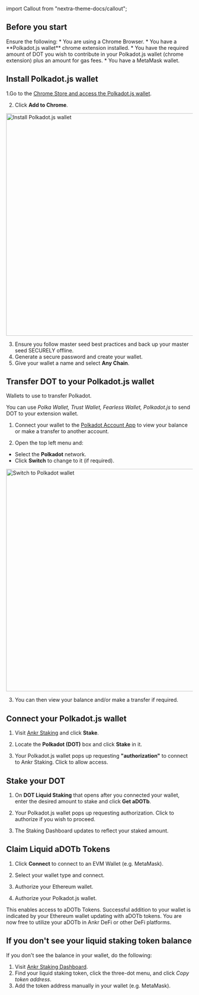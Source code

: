 import Callout from "nextra-theme-docs/callout";

## Before you start

<Callout> 
Ensure the following:
* You are using a Chrome Browser.
* You have a **Polkadot.js wallet** chrome extension installed.
* You have the required amount of DOT you wish to contribute in your Polkadot.js wallet (chrome extension) plus an amount for gas fees.
* You have a MetaMask wallet.
</Callout>

## Install Polkadot.js wallet

1.Go to the [Chrome Store and access the Polkadot.js wallet](https://chrome.google.com/webstore/detail/polkadot%7Bjs%7D-extension/mopnmbcafieddcagagdcbnhejhlodfdd).

2. Click **Add to Chrome**.

<img src="/docs/install-polka.png" alt="Install Polkadot.js wallet" class="responsive-pic" width="600" />

3. Ensure you follow master seed best practices and back up your master seed SECURELY offline.
4. Generate a secure password and create your wallet.
5. Give your wallet a name and select **Any Chain**.

## Transfer DOT to your Polkadot.js wallet

<Callout> 
Wallets to use to transfer Polkadot.

You can use _Polka Wallet, Trust Wallet, Fearless Wallet, Polkadot.js_ to send DOT to your extension wallet.
</Callout>

1. Connect your wallet to the [Polkadot Account App](https://polkadot.js.org/apps/#/accounts) to view your balance or make a transfer to another account.

2. Open the top left menu and:
* Select the **Polkadot** network.
* Click **Switch** to change to it (if required).

<img src="/docs/switch-polkadot.png" alt="Switch to Polkadot wallet" class="responsive-pic" width="600" />

3. You can then view your balance and/or make a transfer if required.

## Connect your Polkadot.js wallet

1. Visit [Ankr Staking](https://www.ankr.com/staking/) and click **Stake**.

2. Locate the **Polkadot (DOT)** box and click **Stake** in it.

3. Your Polkadot.js wallet pops up requesting **"authorization"** to connect to Ankr Staking. Click to allow access.

## Stake your DOT

1. On **DOT Liquid Staking** that opens after you connected your wallet, enter the desired amount to stake and click **Get aDOTb**.

4. Your Polkadot.js wallet pops up requesting authorization. Click to authorize if you wish to proceed.

5. The Staking Dashboard updates to reflect your staked amount.

## Claim Liquid aDOTb Tokens

1. Click **Connect** to connect to an EVM Wallet (e.g. MetaMask).

2. Select your wallet type and connect.

3. Authorize your Ethereum wallet.

4. Authorize your Polkadot.js wallet.

<Callout emoji="✅">
This enables access to aDOTb Tokens.
Successful addition to your wallet is indicated by your Ethereum wallet updating with aDOTb tokens.
You are now free to utilize your aDOTb in Ankr DeFi or other DeFi platforms.
</Callout>

## If you don't see your liquid staking token balance

If you don't see the balance in your wallet, do the following:

1. Visit [Ankr Staking Dashboard](https://www.ankr.com/staking/dashboard).
2. Find your liquid staking token, click the three-dot menu, and click *Copy token address*.
3. Add the token address manually in your wallet (e.g. MetaMask).